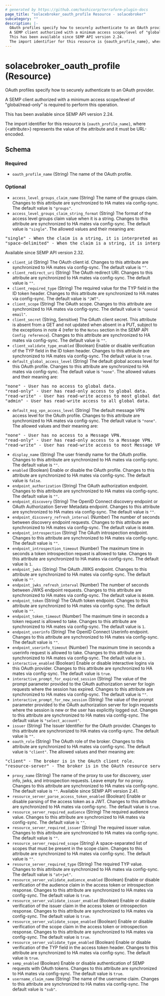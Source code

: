 ```yaml
---
# generated by https://github.com/hashicorp/terraform-plugin-docs
page_title: "solacebroker_oauth_profile Resource - solacebroker"
subcategory: ""
description: |-
  OAuth profiles specify how to securely authenticate to an OAuth provider.
  A SEMP client authorized with a minimum access scope/level of "global/read-only" is required to perform this operation.
  This has been available since SEMP API version 2.24.
  The import identifier for this resource is {oauth_profile_name}, where {&lt;attribute&gt;} represents the value of the attribute and it must be URL-encoded.
---
```


# solacebroker_oauth_profile (Resource)

OAuth profiles specify how to securely authenticate to an OAuth provider.



A SEMP client authorized with a minimum access scope/level of "global/read-only" is required to perform this operation.

This has been available since SEMP API version 2.24.

The import identifier for this resource is `{oauth_profile_name}`, where {&lt;attribute&gt;} represents the value of the attribute and it must be URL-encoded.



<!-- schema generated by tfplugindocs -->
## Schema

### Required

- `oauth_profile_name` (String) The name of the OAuth profile.

### Optional

- `access_level_groups_claim_name` (String) The name of the groups claim. Changes to this attribute are synchronized to HA mates via config-sync. The default value is `"groups"`.
- `access_level_groups_claim_string_format` (String) The format of the access level groups claim value when it is a string. Changes to this attribute are synchronized to HA mates via config-sync. The default value is `"single"`. The allowed values and their meaning are:

<pre>
"single" - When the claim is a string, it is interpreted as as single group.
"space-delimited" - When the claim is a string, it is interpreted as a space-delimited list of groups, similar to the "scope" claim.
</pre>
 Available since SEMP API version 2.32.
- `client_id` (String) The OAuth client id. Changes to this attribute are synchronized to HA mates via config-sync. The default value is `""`.
- `client_redirect_uri` (String) The OAuth redirect URI. Changes to this attribute are synchronized to HA mates via config-sync. The default value is `""`.
- `client_required_type` (String) The required value for the TYP field in the ID token header. Changes to this attribute are synchronized to HA mates via config-sync. The default value is `"JWT"`.
- `client_scope` (String) The OAuth scope. Changes to this attribute are synchronized to HA mates via config-sync. The default value is `"openid email"`.
- `client_secret` (String, Sensitive) The OAuth client secret. This attribute is absent from a GET and not updated when absent in a PUT, subject to the exceptions in note 4 (refer to the `Notes` section in the SEMP API `Config reference`). Changes to this attribute are synchronized to HA mates via config-sync. The default value is `""`.
- `client_validate_type_enabled` (Boolean) Enable or disable verification of the TYP field in the ID token header. Changes to this attribute are synchronized to HA mates via config-sync. The default value is `true`.
- `default_global_access_level` (String) The default global access level for this OAuth profile. Changes to this attribute are synchronized to HA mates via config-sync. The default value is `"none"`. The allowed values and their meaning are:

<pre>
"none" - User has no access to global data.
"read-only" - User has read-only access to global data.
"read-write" - User has read-write access to most global data.
"admin" - User has read-write access to all global data.
</pre>
- `default_msg_vpn_access_level` (String) The default message VPN access level for the OAuth profile. Changes to this attribute are synchronized to HA mates via config-sync. The default value is `"none"`. The allowed values and their meaning are:

<pre>
"none" - User has no access to a Message VPN.
"read-only" - User has read-only access to a Message VPN.
"read-write" - User has read-write access to most Message VPN settings.
</pre>
- `display_name` (String) The user friendly name for the OAuth profile. Changes to this attribute are synchronized to HA mates via config-sync. The default value is `""`.
- `enabled` (Boolean) Enable or disable the OAuth profile. Changes to this attribute are synchronized to HA mates via config-sync. The default value is `false`.
- `endpoint_authorization` (String) The OAuth authorization endpoint. Changes to this attribute are synchronized to HA mates via config-sync. The default value is `""`.
- `endpoint_discovery` (String) The OpenID Connect discovery endpoint or OAuth Authorization Server Metadata endpoint. Changes to this attribute are synchronized to HA mates via config-sync. The default value is `""`.
- `endpoint_discovery_refresh_interval` (Number) The number of seconds between discovery endpoint requests. Changes to this attribute are synchronized to HA mates via config-sync. The default value is `86400`.
- `endpoint_introspection` (String) The OAuth introspection endpoint. Changes to this attribute are synchronized to HA mates via config-sync. The default value is `""`.
- `endpoint_introspection_timeout` (Number) The maximum time in seconds a token introspection request is allowed to take. Changes to this attribute are synchronized to HA mates via config-sync. The default value is `1`.
- `endpoint_jwks` (String) The OAuth JWKS endpoint. Changes to this attribute are synchronized to HA mates via config-sync. The default value is `""`.
- `endpoint_jwks_refresh_interval` (Number) The number of seconds between JWKS endpoint requests. Changes to this attribute are synchronized to HA mates via config-sync. The default value is `86400`.
- `endpoint_token` (String) The OAuth token endpoint. Changes to this attribute are synchronized to HA mates via config-sync. The default value is `""`.
- `endpoint_token_timeout` (Number) The maximum time in seconds a token request is allowed to take. Changes to this attribute are synchronized to HA mates via config-sync. The default value is `1`.
- `endpoint_userinfo` (String) The OpenID Connect Userinfo endpoint. Changes to this attribute are synchronized to HA mates via config-sync. The default value is `""`.
- `endpoint_userinfo_timeout` (Number) The maximum time in seconds a userinfo request is allowed to take. Changes to this attribute are synchronized to HA mates via config-sync. The default value is `1`.
- `interactive_enabled` (Boolean) Enable or disable interactive logins via this OAuth provider. Changes to this attribute are synchronized to HA mates via config-sync. The default value is `true`.
- `interactive_prompt_for_expired_session` (String) The value of the prompt parameter provided to the OAuth authorization server for login requests where the session has expired. Changes to this attribute are synchronized to HA mates via config-sync. The default value is `""`.
- `interactive_prompt_for_new_session` (String) The value of the prompt parameter provided to the OAuth authorization server for login requests where the session is new or the user has explicitly logged out. Changes to this attribute are synchronized to HA mates via config-sync. The default value is `"select_account"`.
- `issuer` (String) The Issuer Identifier for the OAuth provider. Changes to this attribute are synchronized to HA mates via config-sync. The default value is `""`.
- `oauth_role` (String) The OAuth role of the broker. Changes to this attribute are synchronized to HA mates via config-sync. The default value is `"client"`. The allowed values and their meaning are:

<pre>
"client" - The broker is in the OAuth client role.
"resource-server" - The broker is in the OAuth resource server role.
</pre>
- `proxy_name` (String) The name of the proxy to use for discovery, user info, jwks, and introspection requests. Leave empty for no proxy. Changes to this attribute are synchronized to HA mates via config-sync. The default value is `""`. Available since SEMP API version 2.41.
- `resource_server_parse_access_token_enabled` (Boolean) Enable or disable parsing of the access token as a JWT. Changes to this attribute are synchronized to HA mates via config-sync. The default value is `true`.
- `resource_server_required_audience` (String) The required audience value. Changes to this attribute are synchronized to HA mates via config-sync. The default value is `""`.
- `resource_server_required_issuer` (String) The required issuer value. Changes to this attribute are synchronized to HA mates via config-sync. The default value is `""`.
- `resource_server_required_scope` (String) A space-separated list of scopes that must be present in the scope claim. Changes to this attribute are synchronized to HA mates via config-sync. The default value is `""`.
- `resource_server_required_type` (String) The required TYP value. Changes to this attribute are synchronized to HA mates via config-sync. The default value is `"at+jwt"`.
- `resource_server_validate_audience_enabled` (Boolean) Enable or disable verification of the audience claim in the access token or introspection response. Changes to this attribute are synchronized to HA mates via config-sync. The default value is `true`.
- `resource_server_validate_issuer_enabled` (Boolean) Enable or disable verification of the issuer claim in the access token or introspection response. Changes to this attribute are synchronized to HA mates via config-sync. The default value is `true`.
- `resource_server_validate_scope_enabled` (Boolean) Enable or disable verification of the scope claim in the access token or introspection response. Changes to this attribute are synchronized to HA mates via config-sync. The default value is `true`.
- `resource_server_validate_type_enabled` (Boolean) Enable or disable verification of the TYP field in the access token header. Changes to this attribute are synchronized to HA mates via config-sync. The default value is `true`.
- `semp_enabled` (Boolean) Enable or disable authentication of SEMP requests with OAuth tokens. Changes to this attribute are synchronized to HA mates via config-sync. The default value is `true`.
- `username_claim_name` (String) The name of the username claim. Changes to this attribute are synchronized to HA mates via config-sync. The default value is `"sub"`.
